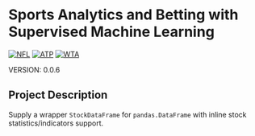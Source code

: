# Sports Analytics and Betting with Supervised Machine Learning

[![NFL](https://encrypted-tbn0.gstatic.com/images?q=tbn:ANd9GcQ6c-STK1tePSWolEopX8lq4uDqJbzntbiGi7Sz-pI&s)](https://github.com/MartinMashalov/TennisBetting/tree/main/NFL)
[![ATP](https://upload.wikimedia.org/wikipedia/en/thumb/3/3f/ATP_Tour_logo.svg/300px-ATP_Tour_logo.svg.png)](https://github.com/MartinMashalov/TennisBetting/tree/main/ATP)
[![WTA](https://photoresources.wtatennis.com/photo-resources/2021/09/03/699021a3-5f38-48c8-9ea7-2c32228aa4f5/WTA-Tour_H_positive_purple_RGB-1-.jpg?width=450)](https://github.com/MartinMashalov/TennisBetting/tree/main/WTA)

VERSION: 0.0.6

## Project Description

Supply a wrapper ``StockDataFrame`` for ``pandas.DataFrame`` with inline stock
statistics/indicators support.

